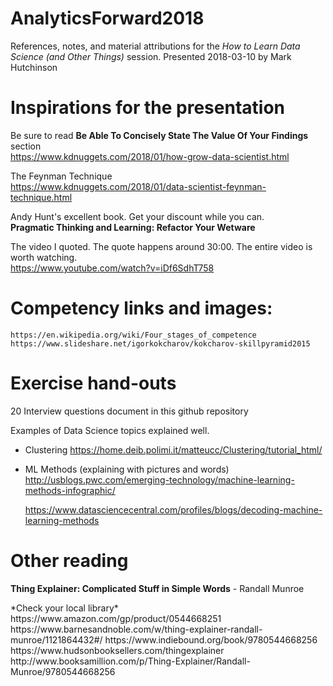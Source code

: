 # AnalyticsForward2018
References, notes, and material attributions for the *How to Learn Data Science (and Other Things)* session.
Presented 2018-03-10 by Mark Hutchinson

# Inspirations for the presentation
Be sure to read **Be Able To Concisely State The Value Of Your Findings** section  
    https://www.kdnuggets.com/2018/01/how-grow-data-scientist.html

The Feynman Technique  
    https://www.kdnuggets.com/2018/01/data-scientist-feynman-technique.html

Andy Hunt's excellent book. Get your discount while you can.  
    **Pragmatic Thinking and Learning: Refactor Your Wetware**

The video I quoted.  The quote happens around 30:00.  The entire video is worth watching.  
    https://www.youtube.com/watch?v=iDf6SdhT758

# Competency links and images:  
    https://en.wikipedia.org/wiki/Four_stages_of_competence  
    https://www.slideshare.net/igorkokcharov/kokcharov-skillpyramid2015

# Exercise hand-outs
20 Interview questions document in this github repository


Examples of Data Science topics explained well.
* Clustering
    https://home.deib.polimi.it/matteucc/Clustering/tutorial_html/
* ML Methods (explaining with pictures and words)
    http://usblogs.pwc.com/emerging-technology/machine-learning-methods-infographic/
    
    https://www.datasciencecentral.com/profiles/blogs/decoding-machine-learning-methods
    
# Other reading
**Thing Explainer: Complicated Stuff in Simple Words** - Randall Munroe  
<div>
*Check your local library*  
https://www.amazon.com/gp/product/0544668251  
https://www.barnesandnoble.com/w/thing-explainer-randall-munroe/1121864432#/  
https://www.indiebound.org/book/9780544668256  
https://www.hudsonbooksellers.com/thingexplainer
http://www.booksamillion.com/p/Thing-Explainer/Randall-Munroe/9780544668256
</div>
